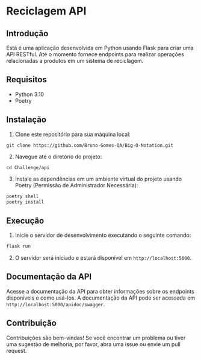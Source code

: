 # Reciclagem API

## Introdução
Está é uma aplicação desenvolvida em Python usando Flask para criar uma API RESTful. Até o momento fornece endpoints para realizar operações relacionadas a produtos em um sistema de reciclagem.

## Requisitos
- Python 3.10
- Poetry

## Instalação
1. Clone este repositório para sua máquina local:

```
git clone https://github.com/Bruno-Gomes-QA/Big-O-Notation.git
```

2. Navegue até o diretório do projeto:

```
cd Challenge/api
```

3. Instale as dependências em um ambiente virtual do projeto usando Poetry (Permissão de Administrador Necessária):

```python
poetry shell
poetry install
```

## Execução
1. Inicie o servidor de desenvolvimento executando o seguinte comando:

```python
flask run
```

2. O servidor será iniciado e estará disponível em `http://localhost:5000`.

## Documentação da API
Acesse a documentação da API para obter informações sobre os endpoints disponíveis e como usá-los. A documentação da API pode ser acessada em `http://localhost:5000/apidoc/swagger`.

## Contribuição
Contribuições são bem-vindas! Se você encontrar um problema ou tiver uma sugestão de melhoria, por favor, abra uma issue ou envie um pull request.
